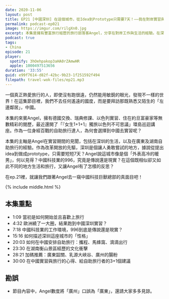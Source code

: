 ```yaml
---
date: 2020-11-06
layout: post
title: EP21 [中國深圳] 在這個城市，從Idea到Prototype只需要7天！——我在對岸實習與旅行的日子 ft. Angel 旅行鴨
permalink: podcast-ep021
image: https://imgur.com/rilgXn0.jpg
excerpt: 本集是擁有豐富旅行經歷的旅行部落客Angel，分享在對岸工作與生活的經驗。在深圳，據說從提出idea到做成prototype，只需要短短7天？Angel說這城市像是個「外表高冷的暖男」，何以見得？中國科技業的996，究竟是傳說還是現實？在這個既相似卻又如此不同的地方生活和旅行，又讓Angel有了怎樣的反思？在ep.21裡，就讓我們跟著Angel去一窺中國科技巨獸總部的真面目吧！
podcast: true
tags:
- China
episode: 21
player:
  spotify: 3hOehpakop3aHA0rZAmwHR
  apple: 1000497513656
duration: '33:55'
guid: e99f7614-d82f-42bc-9b23-1f251592f494
filepath: travel-wok-files/ep21.mp3
---
```


一個真正熱愛旅行的人，即使沒有跑很遠，仍然能用敏銳的眼光，發現不一樣的世界！在這集節目裡，我們不去任何遙遠的國度，而是要拜訪那既熟悉又陌生的「左邊鄰居」，中國。

本集的來賓Angel，擁有德國交換、瑞典修課、以色列實習、住在約旦富豪家等無數精彩的閱歷，最近還開了「『女生1+1+1』獨旅以色列不可思議」環島巡迴講座。作為一位身經百戰的自助旅行達人，為何會選擇到中國去實習呢？

本集的主軸是Angel在實習期間的見聞，包括在深圳的生活，以及在廣東及湖南自助旅行的經驗。作為改革開放的先驅，深圳是個讓人勇敢嘗試的地方，據說從提出idea到做成prototype，只需要短短7天？Angel說這城市像是個「外表高冷的暖男」，何以見得？中國科技業的996，究竟是傳說還是現實？在這個既相似卻又如此不同的地方生活和旅行，又讓Angel有了怎樣的反思？

在ep.21裡，就讓我們跟著Angel去一窺中國科技巨獸總部的真面目吧！



{% include middle.html %}

## 本集重點

* 1:09 當初是如何開始並且喜歡上旅行
* 4:32 歐洲繞了一大圈，結果跑到中國深圳實習？
* 7:18 中國科技業的工作環境，996到底是傳說還是現實？
* 15:16 如何描述深圳這座城市的「性格」
* 20:03 如何在中國安排自助旅行：攜程、馬蜂窩、滴滴出行
* 23:30 在湖南衡山景區經歷的文化衝擊
* 28:21 加碼推薦：廣東韶關、乳源大峽谷、廣州的腸粉
* 30:00 在中國實習與旅行的心得、給自助旅行者的3+1個建議

## 勘誤

* 節目內容中，Angel數度將「廣州」口誤為「廣東」，還請大家多多見諒。

